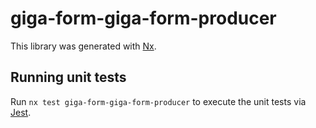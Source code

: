 # giga-form-giga-form-producer

This library was generated with [Nx](https://nx.dev).

## Running unit tests

Run `nx test giga-form-giga-form-producer` to execute the unit tests via [Jest](https://jestjs.io).
